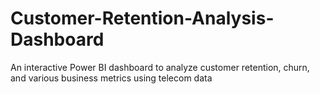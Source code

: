 # Customer-Retention-Analysis-Dashboard
An interactive Power BI dashboard to analyze customer retention, churn, and various business metrics using telecom data
